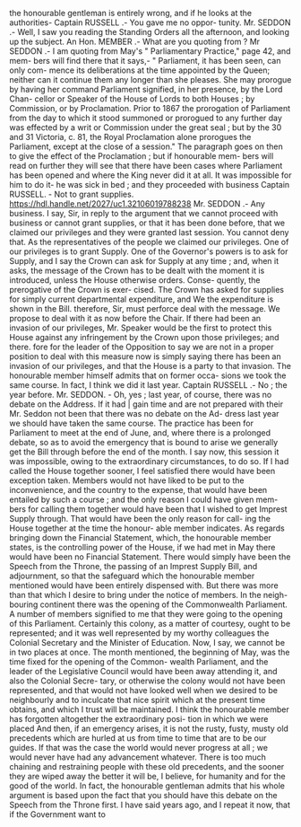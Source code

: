 the honourable gentleman is entirely wrong, and if he looks at the authorities- Captain RUSSELL .- You gave me no oppor- tunity. Mr. SEDDON .- Well, I saw you reading the Standing Orders all the afternoon, and looking up the subject. An Hon. MEMBER .- What are you quoting from ? Mr SEDDON .- I am quoting from May's " Parliamentary Practice," page 42, and mem- bers will find there that it says,- " Parliament, it has been seen, can only com- mence its deliberations at the time appointed by the Queen; neither can it continue them any longer than she pleases. She may prorogue by having her command Parliament signified, in her presence, by the Lord Chan- cellor or Speaker of the House of Lords to both Houses ; by Commission, or by Proclamation. Prior to 1867 the prorogation of Parliament from the day to which it stood summoned or prorogued to any further day was effected by a writ or Commission under the great seal ; but by the 30 and 31 Victoria, c. 81, the Royal Proclamation alone prorogues the Parliament, except at the close of a session." The paragraph goes on then to give the effect of the Proclamation ; but if honourable mem- bers will read on further they will see that there have been cases where Parliament has been opened and where the King never did it at all. It was impossible for him to do it- he was sick in bed ; and they proceeded with business Captain RUSSELL. - Not to grant supplies. https://hdl.handle.net/2027/uc1.32106019788238 Mr. SEDDON .- Any business. I say, Sir, in reply to the argument that we cannot proceed with business or cannot grant supplies, or that it has been done before, that we claimed our privileges and they were granted last session. You cannot deny that. As the representatives of the people we claimed our privileges. One of our privileges is to grant Supply. One of the Governor's powers is to ask for Supply, and I say the Crown can ask for Supply at any time ; and, when it asks, the message of the Crown has to be dealt with the moment it is introduced, unless the House otherwise orders. Conse- quently, the prerogative of the Crown is exer- cised. The Crown has asked for supplies for simply current departmental expenditure, and We the expenditure is shown in the Bill. therefore, Sir, must perforce deal with the message. We propose to deal with it as now before the Chair. If there had been an invasion of our privileges, Mr. Speaker would be the first to protect this House against any infringement by the Crown upon those privileges; and there. fore for the leader of the Opposition to say we are not in a proper position to deal with this measure now is simply saying there has been an invasion of our privileges, and that the House is a party to that invasion. The honourable member himself admits that on former occa- sions we took the same course. In fact, I think we did it last year. Captain RUSSELL .- No ; the year before. Mr. SEDDON. - Oh, yes ; last year, of course, there was no debate on the Address. If it had | gain time and are not prepared with their Mr. Seddon not been that there was no debate on the Ad- dress last year we should have taken the same course. The practice has been for Parliament to meet at the end of June, and, where there is a prolonged debate, so as to avoid the emergency that is bound to arise we generally get the Bill through before the end of the month. I say now, this session it was impossible, owing to the extraordinary circumstances, to do so. If I had called the House together sooner, I feel satisfied there would have been exception taken. Members would not have liked to be put to the inconvenience, and the country to the expense, that would have been entailed by such a course ; and the only reason I could have given mem- bers for calling them together would have been that I wished to get Imprest Supply through. That would have been the only reason for call- ing the House together at the time the honour- able member indicates. As regards bringing down the Financial Statement, which, the honourable member states, is the controlling power of the House, if we had met in May there would have been no Financial Statement. There would simply have been the Speech from the Throne, the passing of an Imprest Supply Bill, and adjournment, so that the safeguard which the honourable member mentioned would have been entirely dispensed with. But there was more than that which I desire to bring under the notice of members. In the neigh- bouring continent there was the opening of the Commonwealth Parliament. A number of members signified to me that they were going to the opening of this Parliament. Certainly this colony, as a matter of courtesy, ought to be represented; and it was well represented by my worthy colleagues the Colonial Secretary and the Minister of Education. Now, I say, we cannot be in two places at once. The month mentioned, the beginning of May, was the time fixed for the opening of the Common- wealth Parliament, and the leader of the Legislative Council would have been away attending it, and also the Colonial Secre- tary, or otherwise the colony would not have been represented, and that would not have looked well when we desired to be neighbourly and to inculcate that nice spirit which at the present time obtains, and which I trust will be maintained. I think the honourable member has forgotten altogether the extraordinary posi- tion in which we were placed And then, if an emergency arises, it is not the rusty, fusty, musty old precedents which are hurled at us from time to time that are to be our guides. If that was the case the world would never progress at all ; we would never have had any advancement whatever. There is too much chaining and restraining people with these old precedents, and the sooner they are wiped away the better it will be, I believe, for humanity and for the good of the world. In fact, the honourable gentleman admits that his whole argument is based upon the fact that you should have this debate on the Speech from the Throne first. I have said years ago, and I repeat it now, that if the Government want to 